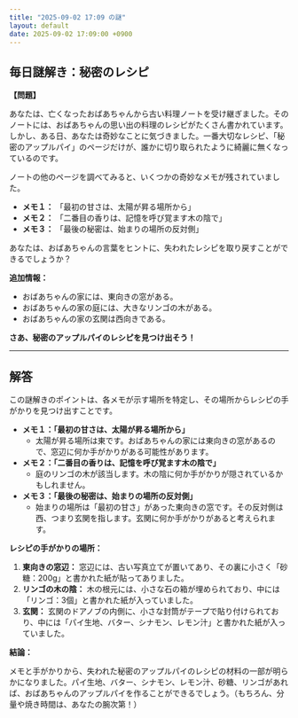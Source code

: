 ```yaml
---
title: "2025-09-02 17:09 の謎"
layout: default
date: 2025-09-02 17:09:00 +0900
---
```

## 毎日謎解き：秘密のレシピ

**【問題】**

あなたは、亡くなったおばあちゃんから古い料理ノートを受け継ぎました。そのノートには、おばあちゃんの思い出の料理のレシピがたくさん書かれています。しかし、ある日、あなたは奇妙なことに気づきました。一番大切なレシピ、「秘密のアップルパイ」のページだけが、誰かに切り取られたように綺麗に無くなっているのです。

ノートの他のページを調べてみると、いくつかの奇妙なメモが残されていました。

*   **メモ１：** 「最初の甘さは、太陽が昇る場所から」
*   **メモ２：** 「二番目の香りは、記憶を呼び覚ます木の陰で」
*   **メモ３：** 「最後の秘密は、始まりの場所の反対側」

あなたは、おばあちゃんの言葉をヒントに、失われたレシピを取り戻すことができるでしょうか？

**追加情報：**

*   おばあちゃんの家には、東向きの窓がある。
*   おばあちゃんの家の庭には、大きなリンゴの木がある。
*   おばあちゃんの家の玄関は西向きである。

**さあ、秘密のアップルパイのレシピを見つけ出そう！**

---

## 解答

この謎解きのポイントは、各メモが示す場所を特定し、その場所からレシピの手がかりを見つけ出すことです。

*   **メモ１：「最初の甘さは、太陽が昇る場所から」**
    *   太陽が昇る場所は東です。おばあちゃんの家には東向きの窓があるので、窓辺に何か手がかりがある可能性があります。
*   **メモ２：「二番目の香りは、記憶を呼び覚ます木の陰で」**
    *   庭のリンゴの木が該当します。木の陰に何か手がかりが隠されているかもしれません。
*   **メモ３：「最後の秘密は、始まりの場所の反対側」**
    *   始まりの場所は「最初の甘さ」があった東向きの窓です。その反対側は西、つまり玄関を指します。玄関に何か手がかりがあると考えられます。

**レシピの手がかりの場所：**

1.  **東向きの窓辺：** 窓辺には、古い写真立てが置いてあり、その裏に小さく「砂糖：200g」と書かれた紙が貼ってありました。
2.  **リンゴの木の陰：** 木の根元には、小さな石の箱が埋められており、中には「リンゴ：3個」と書かれた紙が入っていました。
3.  **玄関：** 玄関のドアノブの内側に、小さな封筒がテープで貼り付けられており、中には「パイ生地、バター、シナモン、レモン汁」と書かれた紙が入っていました。

**結論：**

メモと手がかりから、失われた秘密のアップルパイのレシピの材料の一部が明らかになりました。パイ生地、バター、シナモン、レモン汁、砂糖、リンゴがあれば、おばあちゃんのアップルパイを作ることができるでしょう。（もちろん、分量や焼き時間は、あなたの腕次第！）
